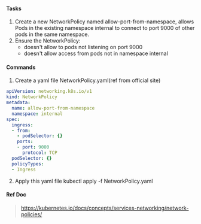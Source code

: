#### Tasks
1. Create a new NetworkPolicy named allow-port-from-namespace, allows Pods in the existing namespace internal to connect to port 9000 of other pods in the same namespace.
2. Ensure the NetworkPolicy:
   - doesn't allow to pods not listening on port 9000
   - doesn't allow access from pods not in namespace internal 

#### Commands
1. Create a yaml file NetworkPolicy.yaml(ref from official site)
```yaml
apiVersion: networking.k8s.io/v1
kind: NetworkPolicy
metadata:
  name: allow-port-from-namespace
  namespace: internal
spec:
  ingress:
  - from:
    - podSelector: {}
    ports:
    - port: 9000
      protocol: TCP
  podSelector: {}
  policyTypes:
  - Ingress
```

2. Apply this yaml file
kubectl apply -f NetworkPolicy.yaml

#### Ref Doc
> https://kubernetes.io/docs/concepts/services-networking/network-policies/